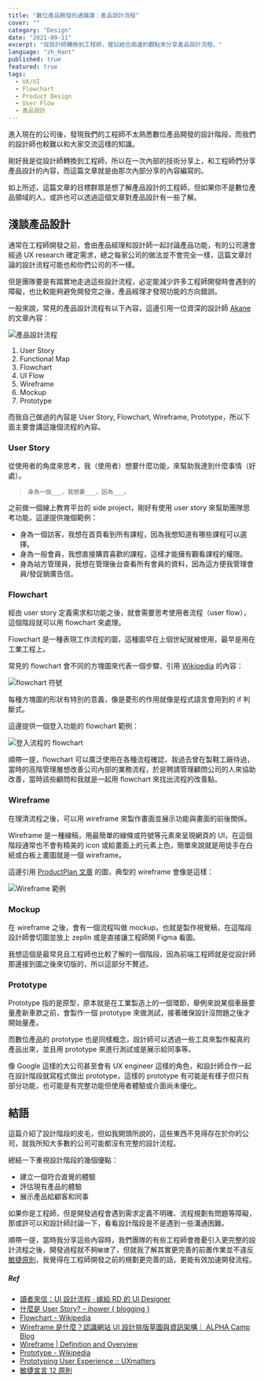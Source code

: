 ```yaml
---
title: "數位產品開發的通識課：產品設計流程"
cover: ""
category: "Design"
date: "2021-09-11"
excerpt: "從設計師轉換到工程師，嘗試結合兩邊的觀點來分享產品設計流程。"
language: "zh_Hant"
published: true
featured: true
tags:
  - UX/UI
  - Flowchart
  - Product Design
  - User Flow
  - 產品設計
---
```


進入現在的公司後，發現我們的工程師不太熟悉數位產品開發的設計階段，而我們的設計師也較難以和大家交流這樣的知識。

剛好我是從設計師轉換到工程師，所以在一次內部的技術分享上，和工程師們分享產品設計的內容，而這篇文章就是由那次內部分享的內容編寫的。

如上所述，這篇文章的目標群眾是想了解產品設計的工程師，但如果你不是數位產品領域的人，或許也可以透過這個文章對產品設計有一些了解。

## 淺談產品設計

通常在工程師開發之前，會由產品經理和設計師一起討論產品功能，有的公司還會經過 UX research 確定需求，總之每家公司的做法並不會完全一樣，這篇文章討論的設計流程可能也和你們公司的不一樣。

但是團隊要是有踏實地走過這些設計流程，必定能減少許多工程師開發時會遇到的障礙，也比較能夠避免開發完之後，產品經理才發現功能的方向錯誤。

一般來說，常見的產品設計流程有以下內容，這邊引用一位資深的設計師 [Akane](https://blog.akanelee.me/posts/686437-ui-design-process/) 的文章內容：

![產品設計流程](https://img.akanelee.me/20160328-1.jpg)

1. User Story
2. Functional Map
3. Flowchart
4. UI Flow
5. Wireframe
6. Mockup
7. Prototype

而我自己做過的內容是 User Story, Flowchart, Wireframe, Prototype，所以下面主要會講這幾個流程的內容。

### User Story

從使用者的角度來思考，我（使用者）想要什麼功能，來幫助我達到什麼事情（好處）。

> `身為一個___，我想要___，因為___。`

之前做一個線上教育平台的 side project，剛好有使用 user story 來幫助團隊思考功能，這邊提供幾個範例：

- 身為一個訪客，我想在首頁看到所有課程，因為我想知道有哪些課程可以選擇。
- 身為一般會員，我想直接購買喜歡的課程，這樣才能擁有觀看課程的權限。
- 身為站方管理員，我想在管理後台查看所有會員的資料，因為這方便我管理會員/發促銷廣告信。

### Flowchart

經由 user story 定義需求和功能之後，就會需要思考使用者流程（user flow），這個階段就可以用 flowchart 來處理。

Flowchart 是一種表現工作流程的圖，這種圖早在上個世紀就被使用，最早是用在工業工程上。

常見的 flowchart 會不同的方塊圖來代表一個步驟，引用 [Wikipedia](https://zh.wikipedia.org/wiki/%E6%B5%81%E7%A8%8B%E5%9B%BE#%E5%B8%B8%E7%94%A8%E7%AC%A6%E8%99%9F) 的內容：

![flowchart 符號](https://i.imgur.com/PA29iVC.png)

每種方塊圖的形狀有特別的意義，像是菱形的作用就像是程式語言會用到的 if 判斷式。

這邊提供一個登入功能的 flowchart 範例：

![登入流程的 flowchart](https://i.imgur.com/7Kcf79X.png)

順帶一提，flowchart 可以廣泛使用在各種流程確認，我過去曾在製鞋工廠待過，當時的高階管理層想改善公司內部的業務流程，於是聘請管理顧問公司的人來協助改善，當時該些顧問和我就是一起用 flowchart 來找出流程的改善點。

### Wireframe

在理清流程之後，可以用 wireframe 來製作畫面並展示功能與畫面的前後關係。

Wireframe 是一種線稿，用最簡單的線條或符號等元素來呈現網頁的 UI，在這個階段通常也不會有精美的 icon 或給畫面上的元素上色，簡單來說就是用徒手在白紙或白板上畫圖就是一個 wireframe。

這邊引用 [ProductPlan 文章](https://www.productplan.com/glossary/wireframe/) 的圖，典型的 wireframe 會像是這樣：

![Wireframe 範例](https://balsamiq.com/assets/learn/articles/account-setup-wireframe.png)

### Mockup

在 wireframe 之後，會有一個流程叫做 mockup，也就是製作視覺稿，在這階段設計師會切圖並放上 zeplin 或是直接讓工程師開 Figma 看圖。

我想這個是最常見且工程師也比較了解的一個階段，因為前端工程師就是從設計師那邊接到圖之後來切版的，所以這部分不贅述。

### Prototype

Prototype 指的是原型，原本就是在工業製造上的一個環節，舉例來說某個車廠要量產新車款之前，會製作一個 prototype 來做測試，接著確保設計沒問題之後才開始量產。

而數位產品的 prototype 也是同樣概念，設計師可以透過一些工具來製作擬真的產品出來，並且用 prototype 來進行測試或是展示給同事等。

像 Google 這樣的大公司甚至會有 UX engineer 這樣的角色，和設計師合作一起在設計階段就寫程式做出 prototype，這樣的 prototype 有可能是有樣子但只有部分功能，也可能是有完整功能但使用者體驗或介面尚未優化。

## 結語

這篇介紹了設計階段的皮毛，但如我開頭所說的，這些東西不見得存在於你的公司，就我所知大多數的公司可能都沒有完整的設計流程。

總結一下重視設計階段的幾個優點：

- 建立一個符合直覺的體驗
- 評估現有產品的體驗
- 展示產品給顧客和同事

如果你是工程師，但是開發過程會遇到需求定義不明確、流程規劃有問題等障礙，那或許可以和設計師討論一下，看看設計階段是不是遇到一些溝通困難。

順帶一提，當時我分享這些內容時，我們團隊的有些工程師會擔憂引入更完整的設計流程之後，開發過程就不夠`敏捷`了，但就我了解其實更完善的前置作業並不違反[敏捷原則](https://medium.com/%E6%96%87%E6%80%9D%E4%B8%8D%E8%97%8F%E7%A7%81/%E6%96%87%E6%80%9D%E4%B8%8D%E8%97%8F%E7%A7%81-%E6%95%8F%E6%8D%B7%E5%AE%A3%E8%A8%80-12-%E5%8E%9F%E5%89%87-64ad7d592087)，我覺得在工程師開發之前的規劃更完善的話，更能有效加速開發流程。

##### Ref

- [讀者來信：UI 設計流程 · 嫁給 RD 的 UI Designer](https://blog.akanelee.me/posts/686437-ui-design-process/)
- [什麼是 User Story? – ihower { blogging }](https://ihower.tw/blog/archives/2090)
- [Flowchart - Wikipedia](https://en.wikipedia.org/wiki/Flowchart)
- [Wireframe 是什麼？認識網站 UI 設計排版草圖與資訊架構｜ ALPHA Camp Blog](https://tw.alphacamp.co/blog/wireframe)
- [Wireframe | Definition and Overview](https://www.productplan.com/glossary/wireframe/)
- [Prototype - Wikipedia](https://en.wikipedia.org/wiki/Prototype)
- [Prototyping User Experience :: UXmatters](https://www.uxmatters.com/mt/archives/2019/01/prototyping-user-experience.php#:~:text=the%20design%20process.-,The%20goal%20of%20a%20prototype%20is%20to%20test%20the%20flow,iteratively%20based%20on%20user%20feedback.)
- [敏捷宣言 12 原則](https://medium.com/%E6%96%87%E6%80%9D%E4%B8%8D%E8%97%8F%E7%A7%81/%E6%96%87%E6%80%9D%E4%B8%8D%E8%97%8F%E7%A7%81-%E6%95%8F%E6%8D%B7%E5%AE%A3%E8%A8%80-12-%E5%8E%9F%E5%89%87-64ad7d592087)
